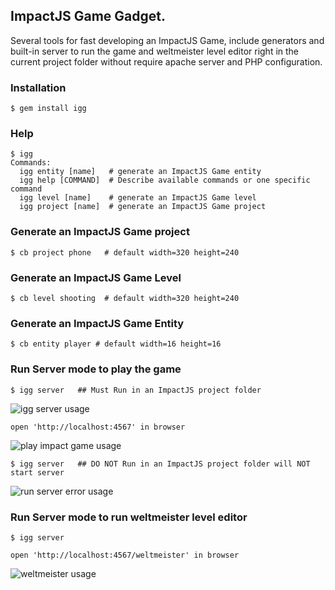 ## ImpactJS Game Gadget.

Several tools for fast developing an ImpactJS Game, include generators and built-in server to run the game and weltmeister level editor right in the current project folder without require apache server and PHP configuration.

### Installation

    $ gem install igg 

### Help

    $ igg 
	Commands:
	  igg entity [name]   # generate an ImpactJS Game entity
	  igg help [COMMAND]  # Describe available commands or one specific command
	  igg level [name]    # generate an ImpactJS Game level
	  igg project [name]  # generate an ImpactJS Game project

### Generate an ImpactJS Game project

    $ cb project phone   # default width=320 height=240     	  

### Generate an ImpactJS Game Level

    $ cb level shooting  # default width=320 height=240  

### Generate an ImpactJS Game Entity

    $ cb entity player # default width=16 height=16 

### Run Server mode to play the game

    $ igg server   ## Must Run in an ImpactJS project folder

![igg server usage](https://raw.github.com/eiffelqiu/igg/master/doc/screen1.png)

	open 'http://localhost:4567' in browser

![play impact game usage](https://raw.github.com/eiffelqiu/igg/master/doc/screen3.png)

	$ igg server   ## DO NOT Run in an ImpactJS project folder will NOT start server

![run server error usage](https://raw.github.com/eiffelqiu/igg/master/doc/screen4.png)


### Run Server mode to run weltmeister level editor

    $ igg server 

    open 'http://localhost:4567/weltmeister' in browser

![weltmeister usage](https://raw.github.com/eiffelqiu/igg/master/doc/screen2.png)    

